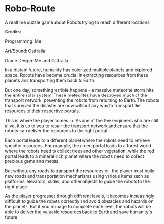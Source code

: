 # Robo-Route
A realtime puzzle game about Robots trying to reach different locations

Credits:

Programming: Me

Art/Sound: Ostfralla

Game Design: Me and Ostfralla


In a distant future, humanity has colonized multiple planets and explored space. Robots have become crucial in extracting resources from these planets and transporting them back to Earth.

But one day, something terrible happens - a massive meteorite storm hits the entire solar system. These meteorites have destroyed much of the transport network, preventing the robots from returning to Earth. The robots that survived the disaster are now without any way to transport the resources to their respective portals.

This is where the player comes in. As one of the few engineers who are still alive, it is up to you to repair the transport network and ensure that the robots can deliver the resources to the right portal.

Each portal leads to a different planet where the robots need to retrieve specific resources. For example, the green portal leads to a forest world where the robots need to collect trees and other vegetation, while the red portal leads to a mineral-rich planet where the robots need to collect precious gems and metals.

But without any roads to transport the resources on, the player must build new roads and transportation mechanisms using various items such as platforms, elevators, slides, and other objects to guide the robots to the right place.

As the player progresses through different levels, it becomes increasingly difficult to guide the robots correctly and avoid obstacles and hazards on the planets. But if you manage to complete each level, the robots will be able to deliver the valuable resources back to Earth and save humanity's future.
